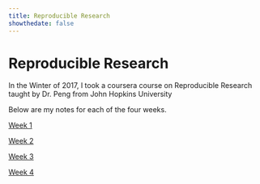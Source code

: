 ```yaml
---
title: Reproducible Research
showthedate: false
---
```




# Reproducible Research

In the Winter of 2017, I took a coursera course on Reproducible Research taught by Dr. Peng from John Hopkins University

Below are my notes for each of the four weeks.

[Week 1](week1)

[Week 2](week2)

[Week 3](week3)

[Week 4](week4)
